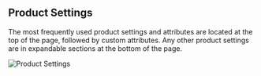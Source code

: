 Product Settings
--

The most frequently used product settings and attributes are located at the top of the page, followed by custom attributes. Any other product settings are in expandable sections at the bottom of the page.

![Product Settings](https://docs.magento.com/m2/ce/user_guide/Resources/Images/product-settings_thumb_0_0.png)